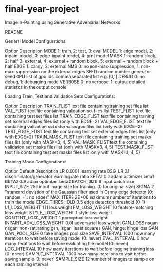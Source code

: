 # final-year-project
Image In-Painting using Generative Adversarial Networks

README

General Model Configurations:

Option	Description
MODE	1: train, 2: test, 3: eval
MODEL	1: edge model, 2: inpaint model, 3: edge-inpaint model, 4: joint model
MASK	1: random block, 2: half, 3: external, 4: external + random block, 5: external + random block + half
EDGE	1: canny, 2: external
NMS	0: no non-max-suppression, 1: non-max-suppression on the external edges
SEED	random number generator seed
GPU	list of gpu ids, comma separated list e.g. [0,1]
DEBUG	0: no debug, 1: debugging mode
VERBOSE	0: no verbose, 1: output detailed statistics in the output console

Loading Train, Test and Validation Sets Configurations:

Option	Description
TRAIN_FLIST	text file containing training set files list
VAL_FLIST	text file containing validation set files list
TEST_FLIST	text file containing test set files list
TRAIN_EDGE_FLIST	text file containing training set external edges files list (only with EDGE=2)
VAL_EDGE_FLIST	text file containing validation set external edges files list (only with EDGE=2)
TEST_EDGE_FLIST	text file containing test set external edges files list (only with EDGE=2)
TRAIN_MASK_FLIST	text file containing training set masks files list (only with MASK=3, 4, 5)
VAL_MASK_FLIST	text file containing validation set masks files list (only with MASK=3, 4, 5)
TEST_MASK_FLIST	text file containing test set masks files list (only with MASK=3, 4, 5)

Training Mode Configurations:

Option	Default	Description
LR	0.0001	learning rate
D2G_LR	0.1	discriminator/generator learning rate ratio
BETA1	0.0	adam optimizer beta1
BETA2	0.9	adam optimizer beta2
BATCH_SIZE	8	input batch size
INPUT_SIZE	256	input image size for training. (0 for original size)
SIGMA	2	"standard deviation of the Gaussian filter used in Canny edge detector
(0: random, -1: no edge)"
MAX_ITERS	2E+06	maximum number of iterations to train the model
EDGE_THRESHOLD	0.5	edge detection threshold (0-1)
L1_LOSS_WEIGHT	1	l1 loss weight
FM_LOSS_WEIGHT	10	feature-matching loss weight
STYLE_LOSS_WEIGHT	1	style loss weight
CONTENT_LOSS_WEIGHT	1	perceptual loss weight
INPAINT_ADV_LOSS_WEIGHT	0.01	adversarial loss weight
GAN_LOSS	nsgan	nsgan: non-saturating gan, lsgan: least squares GAN, hinge: hinge loss GAN
GAN_POOL_SIZE	0	fake images pool size
SAVE_INTERVAL	1000	how many iterations to wait before saving model (0: never)
EVAL_INTERVAL	0	how many iterations to wait before evaluating the model (0: never)
LOG_INTERVAL	10	how many iterations to wait before logging training loss (0: never)
SAMPLE_INTERVAL	1000	how many iterations to wait before saving sample (0: never)
SAMPLE_SIZE	12	number of images to sample on each samling interval
